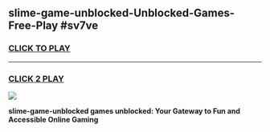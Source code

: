 
## slime-game-unblocked-Unblocked-Games-Free-Play #sv7ve
<h3>
<a href="https://us.freeplayer.one?title=slime-game-unblocked&ref=9M">CLICK TO PLAY</a></h3>
<hr>

<h3>
<a href="https://us.freeplayer.one?title=slime-game-unblocked&ref=9M">CLICK 2 PLAY</a>
  
</h3>

<a href="https://us.freeplayer.one?title=slime-game-unblocked&ref=9M"><img src="https://clearcache.store/games.png"></a>


**slime-game-unblocked games unblocked: Your Gateway to Fun and Accessible Online Gaming**
